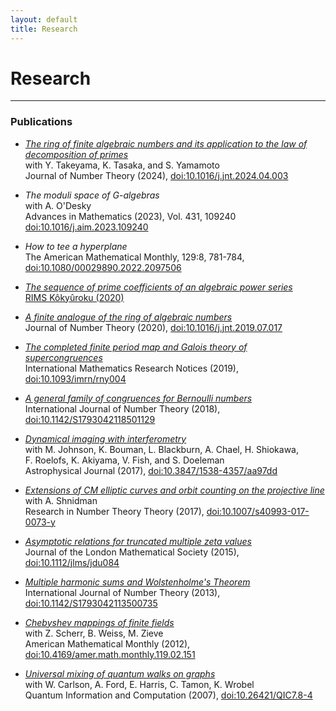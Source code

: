 ```yaml
---
layout: default
title: Research
---
```

# Research

---
### Publications

 - [*The ring of finite algebraic numbers and its application to the law of decomposition of primes*](pdf/Rosen_et_al._2024_The_ring_of_finite_algebraic_numbers_and_its_application_to_the_law_of_decomposition_of_primes.pdf)    
with Y. Takeyama, K. Tasaka, and S. Yamamoto  
Journal of Number Theory (2024), [doi:10.1016/j.jnt.2024.04.003](https://doi.org/10.1016/j.jnt.2024.04.003)

 - *The moduli space of G-algebras*  
with A. O'Desky  
Advances in Mathematics (2023), Vol. 431, 109240 [doi:10.1016/j.aim.2023.109240](https://doi.org/10.1016/j.aim.2023.109240)

 - *How to tee a hyperplane*  
The American Mathematical Monthly, 129:8, 781-784, [doi:10.1080/00029890.2022.2097506](https://doi.org/10.1080/00029890.2022.2097506)

 - [*The sequence of prime coefficients of an algebraic power series*](pdf/Rosen_The_sequence_of_prime_coefficients_of_an_algebraic.pdf)  
[RIMS Kôkyûroku (2020)](http://hdl.handle.net/2433/261382)

 - [*A finite analogue of the ring of algebraic numbers*](pdf/Rosen_2020_A_finite_analogue_of_the_ring_of_algebraic_numbers.pdf)  
Journal of Number Theory (2020), [doi:10.1016/j.jnt.2019.07.017](https://doi.org/10.1016/j.jnt.2019.07.017)

 - [*The completed finite period map and Galois theory of supercongruences*](pdf/Rosen_2017_The_completed_finite_period_map_and_Galois_theory_of_supercongruences.pdf)  
International Mathematics Research Notices (2019), [doi:10.1093/imrn/rny004](https://doi.org/10.1093/imrn/rny004)

 - [*A general family of congruences for Bernoulli numbers*](pdf/Rosen_2018_A_general_family_of_congruences_for_Bernoulli_numbers.pdf)  
International Journal of Number Theory (2018), [doi:10.1142/S1793042118501129](https://doi.org/10.1142/S1793042118501129)

 - [*Dynamical imaging with interferometry*](pdf/Johnson_et_al._2017_Dynamical_Imaging_with_Interferometry.pdf)  
with M. Johnson, K. Bouman, L. Blackburn, A. Chael, H. Shiokawa,  
F. Roelofs, K. Akiyama, V. Fish, and S. Doeleman  
Astrophysical Journal (2017), [doi:10.3847/1538-4357/aa97dd](https://doi.org/10.3847/1538-4357/aa97dd)

 - [*Extensions of CM elliptic curves and orbit counting on the projective line*](pdf/Rosen,_Shnidman_2017_Extensions_of_CM_elliptic_curves_and_orbit_counting_on_the_projective_line.pdf)  
with A. Shnidman  
Research in Number Theory Theory (2017), [doi:10.1007/s40993-017-0073-y](https://doi.org/10.1007/s40993-017-0073-y)

 - [*Asymptotic relations for truncated multiple zeta values*](pdf/Rosen_2015_Asymptotic_relations_for_truncated_multiple_zeta_values.pdf)  
Journal of the London Mathematical Society (2015), [doi:10.1112/jlms/jdu084](https://doi.org/10.1112/jlms/jdu084)

 - [*Multiple harmonic sums and Wolstenholme's Theorem*](pdf/Rosen_2013_Multiple_harmonic_sums_and_Wolstenholmes_theorem.pdf)  
International Journal of Number Theory (2013), [doi:10.1142/S1793042113500735](https://doi.org/10.1142/S1793042113500735)

 - [*Chebyshev mappings of finite fields*](pdf/Rosen_et_al._2012_Chebyshev_Mappings_of_Finite_Fields.pdf)  
with Z. Scherr, B. Weiss, M. Zieve  
American Mathematical Monthly (2012), [doi:10.4169/amer.math.monthly.119.02.151](https://doi.org/10.4169/amer.math.monthly.119.02.151)

 - [*Universal mixing of quantum walks on graphs*](pdf/Carlson_et_al._2007_Universal_Mixing_of_Quantum_Walk_on_Graphs.pdf)  
with W. Carlson, A. Ford, E. Harris, C. Tamon, K. Wrobel  
Quantum Information and Computation (2007), [doi:10.26421/QIC7.8-4](https://doi.org/10.26421/QIC7.8-4)
